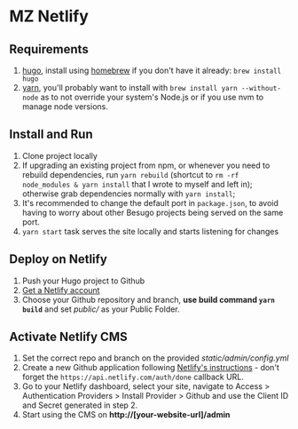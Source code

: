 # MZ Netlify 

## Requirements
1. [hugo](https://gohugo.io/), install using [homebrew](https://brew.sh/) if you don't have it already: ```brew install hugo```
2. [yarn](https://yarnpkg.com/), you'll probably want to install with ```brew install yarn --without-node``` as to not override your system's Node.js or if you use nvm to manage node versions.

## Install and Run
1. Clone project locally
2. If upgrading an existing project from npm, or whenever you need to rebuild dependencies, run ```yarn rebuild``` (shortcut to ```rm -rf node_modules & yarn install``` that I wrote to myself and left in); otherwise grab dependencies normally with ```yarn install```;
3. It's recommended to change the default port in ```package.json```, to avoid having to worry about other Besugo projects being served on the same port.
4. ```yarn start``` task serves the site locally and starts listening for changes

## Deploy on Netlify
1. Push your Hugo project to Github
2. [Get a Netlify account](https://app.netlify.com/signup)
3. Choose your Github repository and branch, **use build command `yarn build`** and set *public/* as your Public Folder.

## Activate Netlify CMS
1. Set the correct repo and branch on the provided *static/admin/config.yml*
2. Create a new Github application following [Netlify's instructions](https://github.com/netlify/netlify-cms/blob/master/docs/quick-start.md) - don't forget the `https://api.netlify.com/auth/done` callback URL.
3. Go to your Netlify dashboard, select your site, navigate to Access > Authentication Providers > Install Provider > Github and use the Client ID and Secret generated in step 2.
4. Start using the CMS on **http://[your-website-url]/admin**
